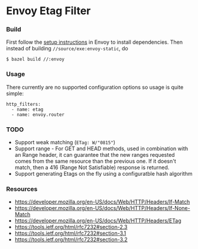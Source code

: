 Envoy Etag Filter
===================

### Build
First follow the [setup instructions](https://github.com/envoyproxy/envoy/tree/master/bazel#building-envoy-with-bazel) in Envoy to install dependencies.
Then instead of building `//source/exe:envoy-static`, do
```
$ bazel build //:envoy
```


### Usage
There currently are no supported configuration options so usage is quite simple:
```
http_filters:
  - name: etag
  - name: envoy.router
```

### TODO
- Support weak matching (`ETag: W/"0815"`)
- Support range - For GET and HEAD methods, used in combination with an Range header, it can guarantee that the new ranges requested comes from the same resource than the previous one. If it doesn't match, then a 416 (Range Not Satisfiable) response is returned.
- Support generating Etags on the fly using a configuratble hash algorithm


### Resources
- https://developer.mozilla.org/en-US/docs/Web/HTTP/Headers/If-Match
- https://developer.mozilla.org/en-US/docs/Web/HTTP/Headers/If-None-Match
- https://developer.mozilla.org/en-US/docs/Web/HTTP/Headers/ETag
- https://tools.ietf.org/html/rfc7232#section-2.3
- https://tools.ietf.org/html/rfc7232#section-3.1
- https://tools.ietf.org/html/rfc7232#section-3.2

